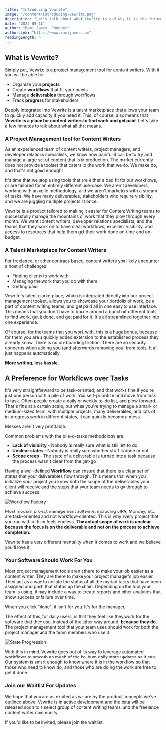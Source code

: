 ```yaml
---
title: "Introducing Vewrite"
image: "/content/introducing-vewrite.png"
description: "Let's talk about what Vewrite is and why it is the future of how content writing teams will work."
date: "2024-09-11"
author: "Rami James, Founder"
authorLink: "https://www.ramijames.com"
readingLength: 4
---
```


## What is Vewrite? 

Simply put, Vewrite is a project management tool for content writers. With it you will be able to:

- Organize your **projects**
- Create **workflows** that fit your needs
- Manage **deliverables** through workflows
- Track **progress** for stakeholders

Deeply integrated into Vewrite is a talent marketplace that allows your team to quickly add capacity if you need it. This, of course, also means that **Vewrite is a place for content writers to find work and get paid**. Let's take a few minutes to talk about what all that means.

### A Project Management tool for Content Writers

As an experienced team of content writers, project managers, and developer relations specialists, we know how painful it can be to try and manage a large set of content that is in production. The market currently does not provide a toolset that caters to the work that we do. We make do, and that's not good enough!

It's time that we stop using tools that are either a bad fit for our workflows, or are tailored for an entirely different use-case. We aren't developers, working with an agile methodology, and we aren't marketers with a stream of tasks. We have many deliverables, stakeholders who require visibility, and we are juggling multiple projects at once.

Vewrite is a product tailored to making it easier for Content Writing teams to successfully manage the mountains of work that they plow through every month. We want content writers, developer relations specialists, and the teams that they work on to have clear workflows, excellent visibility, and access to resources that help them get their work done on-time and on-budget.

### A Talent Marketplace for Content Writers

For freelance, or other contract-based, content writers you likely encounter a host of challenges:

- Finding clients to work with
- Managing the work that you do with them
- Getting paid

Vewrite's talent marketplace, which is integrated directly into our project management toolset, allows you to showcase your portfolio of work, be a part of content writing teams, and get paid all in one easy to use interface. This means that you don't have to bouce around a bunch of different tools to find work, get it done, and get paid for it. It's all streamlined together into one experience.

Of course, for the teams that you work with, this is a huge bonus, because for them you are a quickly added extension to the established process they already know. There is no on-boarding friction. There are no security concerns when adding you (and afterwards removing you) from tools. It all just happens automatically. 

**More writing, less hassle.**


## A Preference for Workflows over Tasks

It's very straightforward to be task-oriented, and that works fine if you're just one person with a pile of work. You self-prioritize and move from task to task. Often people create a daily or weekly to-do list, and plow forward.  That's fine at a certain scale, but when you're trying to manage a small- or medium-sized team, with multiple projects, many deliverables, and lots of in-progress work in different states, it can quickly become a mess. 

Messes aren't very profitable.

Common problems with the pile-o-tasks methodology are:

- **Lack of visibility** - Nobody is really sure what is still left to do
- **Unclear states** - Nobody is really sure whether stuff is done or not
- **Scope creep** - The state of a deliverable is turned into a task because the process wasn't clear from the get-go

Having a well-defined **Workflow** can ensure that there is a clear set of states that your deliverables flow through. This means that when you initialize your project you know both the scope of the deliverables your client will receive and the steps that your team needs to go through to achieve success.

![Workflow Factory](/images/workflow-factory.png)

Most modern project management software, including JIRA, Monday, etc. are task-oriented and not workflow-oriented. This is why every project that you run within them feels endless. **The actual scope of work is unclear because the focus is on the deliverable and not on the process to achieve completion.**

Vewrite has a very different mentality when it comes to work and we believe you'll love it.

### Your Software Should Work For You

Most project management tools aren't there to make your job easier as a content writer. They are there to make your project manager's job easier. They act as a way to collate the status of all the myriad tasks that have been assigned and push that status up the chain. Depending on the tool your team is using, it may include a way to create reports and other analytics that show success or failure over time.

When you click "done", it isn't for you. It's for the manager.

The effect of this, for daily users, is that they feel like they work for the software that they use, instead of the other way around: **because they do**. The project management tool that your team uses should work for both the project manager and the team members who use it.

![State Progression](/images/state-progression.png)

With this in mind, Vewrite goes out of its way to leverage automated workflows to smooth as much of the ho-hum daily state updates as it can. Our system is smart enough to know where it is in the workflow so that those who need to know do, and those who are doing the work are free to get it done.

### Join our Waitlist For Updates

We hope that you are as excited as we are by the product concepts we've outlined above. Vewrite is in active development and the beta will be released soon to a select group of content writing teams, and the freelance content writer community. 

If you'd like to be invited, please join the waitlist.
